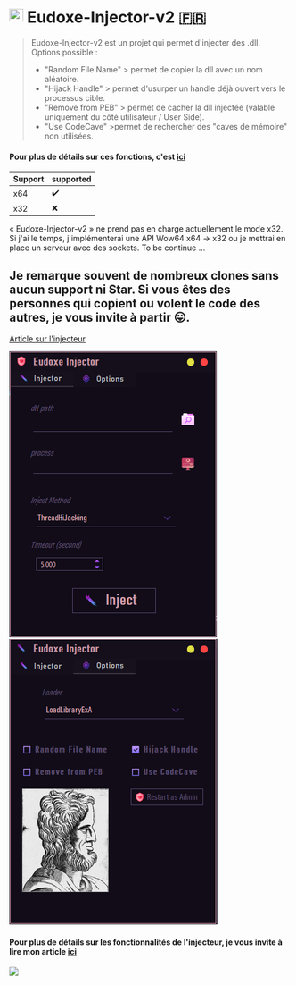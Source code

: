 <h1><img src="https://www.emojimeaning.com/img/img-twitter-64/1f1eb-1f1f7.png" width="25" height="25">  Eudoxe-Injector-v2 🇫🇷 </h1>


>Eudoxe-Injector-v2 est un projet qui permet d'injecter des .dll.
> Options possible :
> * "Random File Name" >  permet de copier la dll avec un nom aléatoire.
> * "Hijack Handle"  > permet d'usurper un handle déjà ouvert vers le processus cible.
> * "Remove from PEB" > permet de cacher la dll injectée (valable uniquement du côté utilisateur / User Side).
> * "Use CodeCave"   >permet de rechercher des "caves de mémoire" non utilisées.

#### Pour plus de détails sur ces fonctions, c'est [ici](https://github.com/Sx-Cheats/NTapi)

| Support  | supported |
| ------------- | ------------- | 
| x64  | ✔️  | 
| x32  | ❌  | 

« Eudoxe-Injector-v2 » ne prend pas en charge actuellement le mode x32. Si j'ai le temps, j'implémenterai une API Wow64 x64 -> x32 ou je mettrai en place un serveur avec des sockets. To be continue ...

## Je remarque souvent de nombreux clones sans aucun support ni Star. Si vous êtes des personnes qui copient ou volent le code des autres, je vous invite à partir 😛.

[Article sur l'injecteur](https://github.com/Sx-Cheats/Injector-Article)

![](https://github.com/Sx-Cheats/Eudoxe-Injector-v2/blob/main/Preview/Preview0.png) ![](https://github.com/Sx-Cheats/Eudoxe-Injector-v2/blob/main/Preview/Preview1.png)

#### Pour plus de détails sur les fonctionnalités de l'injecteur, je vous invite à lire mon article [ici](https://github.com/Sx-Cheats/Injector-Article)


![](https://img.shields.io/static/v1?label=Discord&message=$x-Cheats%232170&color=blue)

